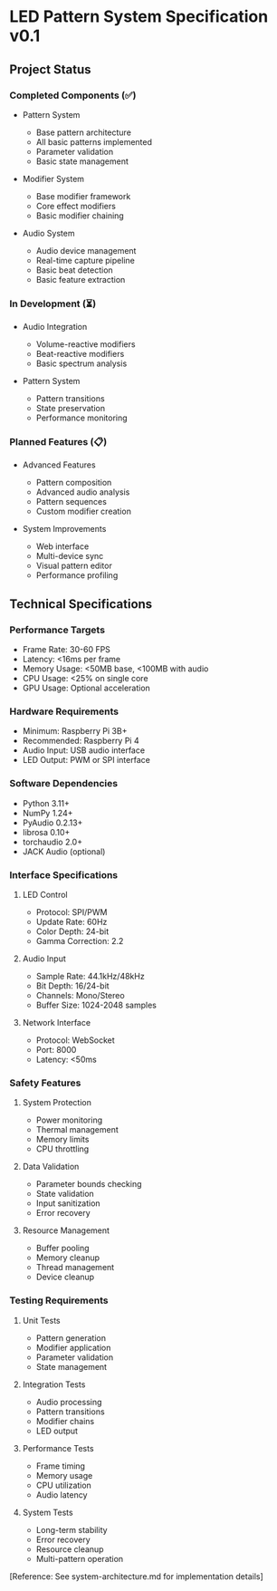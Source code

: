 # LED Pattern System Specification v0.1

## Project Status

### Completed Components (✅)

- Pattern System

  - Base pattern architecture
  - All basic patterns implemented
  - Parameter validation
  - Basic state management

- Modifier System

  - Base modifier framework
  - Core effect modifiers
  - Basic modifier chaining

- Audio System

  - Audio device management
  - Real-time capture pipeline
  - Basic beat detection
  - Basic feature extraction

### In Development (⏳)

- Audio Integration

  - Volume-reactive modifiers
  - Beat-reactive modifiers
  - Basic spectrum analysis

- Pattern System

  - Pattern transitions
  - State preservation
  - Performance monitoring

### Planned Features (📋)

- Advanced Features

  - Pattern composition
  - Advanced audio analysis
  - Pattern sequences
  - Custom modifier creation

- System Improvements

  - Web interface
  - Multi-device sync
  - Visual pattern editor
  - Performance profiling

## Technical Specifications

### Performance Targets

- Frame Rate: 30-60 FPS
- Latency: <16ms per frame
- Memory Usage: <50MB base, <100MB with audio
- CPU Usage: <25% on single core
- GPU Usage: Optional acceleration

### Hardware Requirements

- Minimum: Raspberry Pi 3B+
- Recommended: Raspberry Pi 4
- Audio Input: USB audio interface
- LED Output: PWM or SPI interface

### Software Dependencies

- Python 3.11+
- NumPy 1.24+
- PyAudio 0.2.13+
- librosa 0.10+
- torchaudio 2.0+
- JACK Audio (optional)

### Interface Specifications

1. LED Control

   - Protocol: SPI/PWM
   - Update Rate: 60Hz
   - Color Depth: 24-bit
   - Gamma Correction: 2.2

2. Audio Input

   - Sample Rate: 44.1kHz/48kHz
   - Bit Depth: 16/24-bit
   - Channels: Mono/Stereo
   - Buffer Size: 1024-2048 samples

3. Network Interface
   - Protocol: WebSocket
   - Port: 8000
   - Latency: <50ms

### Safety Features

1. System Protection

   - Power monitoring
   - Thermal management
   - Memory limits
   - CPU throttling

2. Data Validation

   - Parameter bounds checking
   - State validation
   - Input sanitization
   - Error recovery

3. Resource Management
   - Buffer pooling
   - Memory cleanup
   - Thread management
   - Device cleanup

### Testing Requirements

1. Unit Tests

   - Pattern generation
   - Modifier application
   - Parameter validation
   - State management

2. Integration Tests

   - Audio processing
   - Pattern transitions
   - Modifier chains
   - LED output

3. Performance Tests

   - Frame timing
   - Memory usage
   - CPU utilization
   - Audio latency

4. System Tests
   - Long-term stability
   - Error recovery
   - Resource cleanup
   - Multi-pattern operation

[Reference: See system-architecture.md for implementation details]
